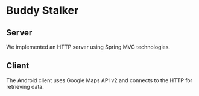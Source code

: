 Buddy Stalker
==================

Server
-----
We implemented an HTTP server using Spring MVC technologies.

Client
------
The Android client uses Google Maps API v2 and connects to the HTTP for retrieving data.
